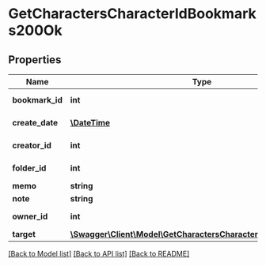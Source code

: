 # GetCharactersCharacterIdBookmarks200Ok

## Properties
Name | Type | Description | Notes
------------ | ------------- | ------------- | -------------
**bookmark_id** | **int** | bookmark_id integer | 
**create_date** | [**\DateTime**](\DateTime.md) | create_date string | 
**creator_id** | **int** | creator_id integer | 
**folder_id** | **int** | folder_id integer | [optional] 
**memo** | **string** | memo string | 
**note** | **string** | note string | 
**owner_id** | **int** | owner_id integer | 
**target** | [**\Swagger\Client\Model\GetCharactersCharacterIdBookmarksTarget**](GetCharactersCharacterIdBookmarksTarget.md) |  | [optional] 

[[Back to Model list]](../README.md#documentation-for-models) [[Back to API list]](../README.md#documentation-for-api-endpoints) [[Back to README]](../README.md)


